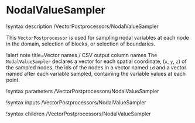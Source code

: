 # NodalValueSampler

!syntax description /VectorPostprocessors/NodalValueSampler

This `VectorPostprocessor` is used for sampling nodal variables at each node
in the domain, selection of blocks, or selection of boundaries.

!alert note title=Vector names / CSV output column names
The `NodalValueSampler` declares a vector for each spatial coordinate, (`x`, `y`, `z`) of the sampled nodes,
the ids of the nodes in a vector named `id`
and a vector named after each variable sampled, containing the variable values at each point.

!syntax parameters /VectorPostprocessors/NodalValueSampler

!syntax inputs /VectorPostprocessors/NodalValueSampler

!syntax children /VectorPostprocessors/NodalValueSampler

